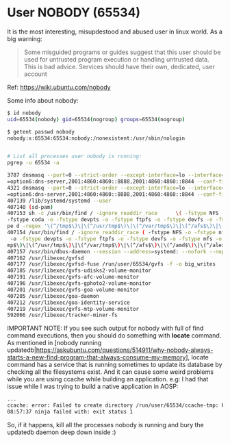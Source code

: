 # User NOBODY (65534)
It is the most interesting, misupdestood and abused user in linux world.
As a big warning: 

> Some misguided programs or guides suggest that this user should be used for untrusted program execution or handling untrusted data. This is bad advice. Services should have their own, dedicated, user account

Ref: https://wiki.ubuntu.com/nobody

Some info about nobody:
```bash
$ id nobody
uid=65534(nobody) gid=65534(nogroup) groups=65534(nogroup)

$ getent passwd nobody
nobody:x:65534:65534:nobody:/nonexistent:/usr/sbin/nologin


# List all processes user nobody is running:
pgrep -u 65534 -a

3787 dnsmasq --port=0 --strict-order --except-interface=lo --interface=cvd-wbr --listen-address=192.168.96.1 --bind-interfaces --dhcp-range=192.168.96.2,192.168.96.255 --dhcp-option=option:dns-server,8.8.8.8,8.8.4.4 --dhcp-option
=option6:dns-server,2001:4860:4860::8888,2001:4860:4860::8844 --conf-file= --pid-file=/var/run/cuttlefish-dnsmasq-cvd-wbr.pid --dhcp-leasefile=/var/run/cuttlefish-dnsmasq-cvd-wbr.leases --dhcp-no-override                         
4321 dnsmasq --port=0 --strict-order --except-interface=lo --interface=cvd-ebr --listen-address=192.168.98.1 --bind-interfaces --dhcp-range=192.168.98.2,192.168.98.255 --dhcp-option=option:dns-server,8.8.8.8,8.8.4.4 --dhcp-option
=option6:dns-server,2001:4860:4860::8888,2001:4860:4860::8844 --conf-file= --pid-file=/var/run/cuttlefish-dnsmasq-cvd-ebr.pid --dhcp-leasefile=/var/run/cuttlefish-dnsmasq-cvd-ebr.leases --dhcp-no-override                         
407139 /lib/systemd/systemd --user                                                                                                                                                                                                   
407140 (sd-pam)                                                                                                                                                                                                                      
407153 sh -c /usr/bin/find / -ignore_readdir_race      \( -fstype NFS -o -fstype nfs -o -fstype nfs4 -o -fstype afs -o -fstype binfmt_misc -o -fstype proc -o -fstype smbfs -o -fstype autofs -o -fstype iso9660 -o -fstype ncpfs -o 
-fstype coda -o -fstype devpts -o -fstype ftpfs -o -fstype devfs -o -fstype mfs -o -fstype shfs -o -fstype sysfs -o -fstype cifs -o -fstype lustre_lite -o -fstype tmpfs -o -fstype usbfs -o -fstype udf -o -fstype ocfs2 -o      -ty
pe d -regex '\(^/tmp$\)\|\(^/usr/tmp$\)\|\(^/var/tmp$\)\|\(^/afs$\)\|\(^/amd$\)\|\(^/alex$\)\|\(^/var/spool$\)\|\(^/sfs$\)\|\(^/media$\)\|\(^/var/lib/schroot/mount$\)' \) -prune -o -print0                                         
407154 /usr/bin/find / -ignore_readdir_race ( -fstype NFS -o -fstype nfs -o -fstype nfs4 -o -fstype afs -o -fstype binfmt_misc -o -fstype proc -o -fstype smbfs -o -fstype autofs -o -fstype iso9660 -o -fstype ncpfs -o -fstype coda
 -o -fstype devpts -o -fstype ftpfs -o -fstype devfs -o -fstype mfs -o -fstype shfs -o -fstype sysfs -o -fstype cifs -o -fstype lustre_lite -o -fstype tmpfs -o -fstype usbfs -o -fstype udf -o -fstype ocfs2 -o -type d -regex \(^/t
mp$\)\|\(^/usr/tmp$\)\|\(^/var/tmp$\)\|\(^/afs$\)\|\(^/amd$\)\|\(^/alex$\)\|\(^/var/spool$\)\|\(^/sfs$\)\|\(^/media$\)\|\(^/var/lib/schroot/mount$\) ) -prune -o -print0                                                             
407157 /usr/bin/dbus-daemon --session --address=systemd: --nofork --nopidfile --systemd-activation --syslog-only                                                                                                                     
407162 /usr/libexec/gvfsd                                                                                                                                                                                                            
407177 /usr/libexec/gvfsd-fuse /run/user/65534/gvfs -f -o big_writes                                                                                                                                                                 
407185 /usr/libexec/gvfs-udisks2-volume-monitor                                                                                                                                                                                      
407191 /usr/libexec/gvfs-afc-volume-monitor                                                                                                                                                                                          
407196 /usr/libexec/gvfs-gphoto2-volume-monitor                                                                                                                                                                                      
407201 /usr/libexec/gvfs-goa-volume-monitor                                                                                                                                                                                          
407205 /usr/libexec/goa-daemon                                                                                                                                                                                                       
407212 /usr/libexec/goa-identity-service                                                                                                                                                                                             
407219 /usr/libexec/gvfs-mtp-volume-monitor                                                                                                                                                                                          
592066 /usr/libexec/tracker-miner-fs
```

IMPORTANT NOTE:
If you see such output for nobody with full of find command executions, then you should do something with **locate** command. As mentioned in [nobody running updatedb|https://askubuntu.com/questions/514911/why-nobody-always-starts-a-new-find-program-that-always-consume-my-memory], locate command has a service that is running sometimes to update its database by checking all the filesystems exist.
And it can cause some weird problems while you are using ccache while building an application.
e.g: I had that issue while I was trying to build a native application in AOSP:

```bash
...
ccache: error: Failed to create directory /run/user/65534/ccache-tmp: Permission denied
08:57:37 ninja failed with: exit status 1
```
So, if it happens, kill all the processes nobody is running and bury the updatedb daemon deep down inside :)
